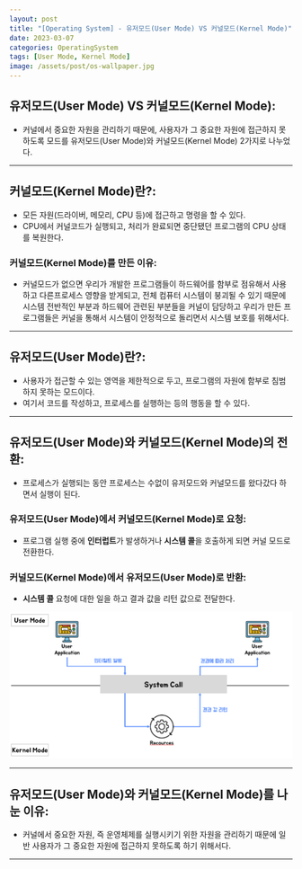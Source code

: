 ```yaml
---
layout: post
title: "[Operating System] - 유저모드(User Mode) VS 커널모드(Kernel Mode)"
date: 2023-03-07
categories: OperatingSystem
tags: [User Mode, Kernel Mode]
image: /assets/post/os-wallpaper.jpg
---
```


## 유저모드(User Mode) VS 커널모드(Kernel Mode):
- 커널에서 중요한 자원을 관리하기 때문에, 사용자가 그 중요한 자원에 접근하지 못하도록 모드를 유저모드(User Mode)와 커널모드(Kernel Mode) 2가지로 나누었다.

* * *

## 커널모드(Kernel Mode)란?:
- 모든 자원(드라이버, 메모리, CPU 등)에 접근하고 명령을 할 수 있다.
- CPU에서 커널코드가 실행되고, 처리가 완료되면 중단됐던 프로그램의 CPU 상태를 복원한다.

### 커널모드(Kernel Mode)를 만든 이유:
- 커널모드가 없으면 우리가 개발한 프로그램들이 하드웨어를 함부로 점유해서 사용하고 다른프로세스 영향을 받게되고, 전체 컴퓨터 시스템이 붕괴될 수 있기 때문에 시스템 전반적인 부분과 하드웨어 관련된 부분들을 커널이 담당하고 우리가 만든 프로그램들은 커널을 통해서 시스템이 안정적으로 돌리면서 시스템 보호를 위해서다.

* * *

## 유저모드(User Mode)란?:
- 사용자가 접근할 수 있는 영역을 제한적으로 두고, 프로그램의 자원에 함부로 침범하지 못하는 모드이다.
- 여기서 코드를 작성하고, 프로세스를 실행하는 등의 행동을 할 수 있다.

* * *

## 유저모드(User Mode)와 커널모드(Kernel Mode)의 전환:
- 프로세스가 실행되는 동안 프로세스는 수없이 유저모드와 커널모드를 왔다갔다 하면서 실행이 된다.

### 유저모드(User Mode)에서 커널모드(Kernel Mode)로 요청:
- 프로그램 실행 중에 **인터럽트**가 발생하거나 **시스템 콜**을 호출하게 되면 커널 모드로 전환한다.

### 커널모드(Kernel Mode)에서 유저모드(User Mode)로 반환:
- **시스템 콜** 요청에 대한 일을 하고 결과 값을 리턴 값으로 전달한다.

[![텍스트](/assets/images/Operating%20System/%EC%9C%A0%EC%A0%80%EB%AA%A8%EB%93%9C%20%EC%BB%A4%EB%84%90%EB%AA%A8%EB%93%9C%20%ED%9D%90%EB%A6%84.png)](/assets/images/Operating%20System/%EC%9C%A0%EC%A0%80%EB%AA%A8%EB%93%9C%20%EC%BB%A4%EB%84%90%EB%AA%A8%EB%93%9C%20%ED%9D%90%EB%A6%84.png)

* * *

## 유저모드(User Mode)와 커널모드(Kernel Mode)를 나눈 이유:
- 커널에서 중요한 자원, 즉 운영체제를 실행시키기 위한 자원을 관리하기 때문에 일반 사용자가 그 중요한 자원에 접근하지 못하도록 하기 위해서다.

* * *